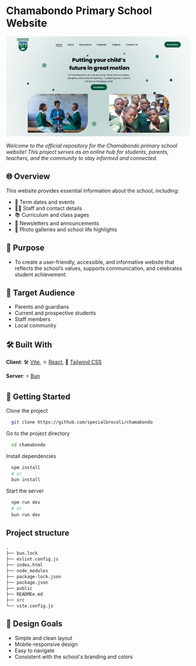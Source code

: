 # Chamabondo Primary School Website

![Home page](./public/banner-3.png)

*Welcome to the official repository for the Chamabondo primary school website! This project serves as an online hub for students, parents, teachers, and the community to stay informed and connected.*

## 🌐 Overview
This website provides essential information about the school, including:


- 📅 Term dates and events
- 🧑‍🏫 Staff and contact details
- 📚 Curriculum and class pages
- 📝 Newsletters and announcements
- 📸 Photo galleries and school life highlights


## 🎯 Purpose
- To create a user-friendly, accessible, and informative website that reflects the school’s values, supports communication, and celebrates student achievement.


## 👥 Target Audience
- Parents and guardians
- Current and prospective students
- Staff members
- Local community

## 🛠️ Built With
**Client**: 🛠 [Vite](https://vitejs.dev/), ⚛ [React](https://react.dev/), 🎨 [Tailwind CSS](https://tailwindcss.com/)

**Server**: ⚡ [Bun](https://bun.sh)

## 🚀 Getting Started

Clone the project

```bash
  git clone https://github.com/specialbrocoli/chamabondo
```

Go to the project directory

```bash
  cd chamabondo
```

Install dependencies

```bash
  npm install
  # or
  bun install
```

Start the server

```bash
  npm run dev
  # or 
  bun run dev
```

## Project structure 

```
.
├── bun.lock
├── eslint.config.js
├── index.html
├── node_modules
├── package-lock.json
├── package.json
├── public
├── READMEe.md
├── src
└── vite.config.js
```

## 🎨 Design Goals
- Simple and clean layout
- Mobile-responsive design
- Easy to navigate
- Consistent with the school's branding and colors